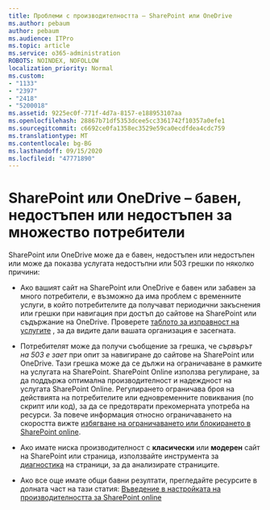 ```yaml
---
title: Проблеми с производителността – SharePoint или OneDrive
ms.author: pebaum
author: pebaum
ms.audience: ITPro
ms.topic: article
ms.service: o365-administration
ROBOTS: NOINDEX, NOFOLLOW
localization_priority: Normal
ms.custom:
- "1133"
- "2397"
- "2418"
- "5200018"
ms.assetid: 9225ec0f-771f-4d7a-8157-e188953107aa
ms.openlocfilehash: 28867b71df5353dcee5cc3361742f10357a0efe1
ms.sourcegitcommit: c6692ce0fa1358ec3529e59ca0ecdfdea4cdc759
ms.translationtype: MT
ms.contentlocale: bg-BG
ms.lasthandoff: 09/15/2020
ms.locfileid: "47771890"
---
```

# <a name="sharepoint-or-onedrive-slow-inaccessible-or-unavailable-for-multiple-users"></a>SharePoint или OneDrive – бавен, недостъпен или недостъпен за множество потребители

SharePoint или OneDrive може да е бавен, недостъпен или недостъпен или може да показва услугата недостъпни или 503 грешки по няколко причини:
  
- Ако вашият сайт на SharePoint или OneDrive е бавен или забавен за много потребители, е възможно да има проблем с временните услуги, в който потребителите да получават периодични закъснения или грешки при навигация при достъп до сайтове на SharePoint или съдържание на OneDrive. Проверете [таблото за изправност на услугите](https://admin.microsoft.com/AdminPortal/Home#/servicehealth) , за да видите дали вашата организация е засегната.
  
- Потребителят може да получи съобщение за грешка, че *сървърът на 503 е зает* при опит за навигиране до сайтове на SharePoint или OneDrive. Тази грешка може да се дължи на ограничаване в рамките на услугата на SharePoint. SharePoint Online използва регулиране, за да поддържа оптимална производителност и надеждност на услугата SharePoint Online. Регулирането ограничава броя на действията на потребителите или едновременните повиквания (по скрипт или код), за да се предотврати прекомерната употреба на ресурси. За повече информация относно ограничаването на скоростта вижте [избягване на ограничаването или блокирането в SharePoint online](https://docs.microsoft.com/sharepoint/dev/general-development/how-to-avoid-getting-throttled-or-blocked-in-sharepoint-online).

- Ако имате ниска производителност с **класически** или **модерен** сайт на SharePoint или страница, използвайте инструмента за [диагностика](https://aka.ms/perftool) на страници, за да анализирате страниците.
  
- Ако все още имате общи бавни резултати, прегледайте ресурсите в долната част на тази статия: [Въведение в настройката на производителността за SharePoint online](https://go.microsoft.com/fwlink/?linkid=2024334)
  